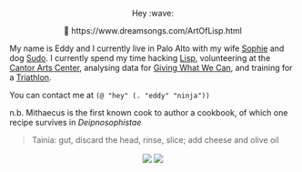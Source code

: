 <p align="center">
  Hey :wave:
</p>

<p align="center">
  💝 https://www.dreamsongs.com/ArtOfLisp.html
</p>
  
My name is Eddy and I currently live in Palo Alto with my wife [Sophie](https://github.com/sophieschau) and dog [Sudo](https://instagram.com/adognamedsudo). I currently spend my time hacking [Lisp](http://www.paulgraham.com/avg.html), volunteering at the [Cantor Arts Center](https://en.wikipedia.org/wiki/Cantor_Arts_Center), analysing data for [Giving What We Can](https://givingwhatwecan.org), and training for a [Triathlon](https://www.svtriclub.org).

You can contact me at `(@ "hey" (. "eddy" "ninja"))`

n.b. Mithaecus is the first known cook to author a cookbook, of which one recipe survives in *Deipnosophistae*

> Tainia: gut, discard the head, rinse, slice; add cheese and olive oil

<p align="center">
  <img align="center" src="https://github-readme-stats.vercel.app/api?username=Mithaecus&show_icons=true&theme=calm" />
  <img align="center" src="https://github-readme-stats.vercel.app/api/top-langs/?username=Mithaecus&theme=calm&hide=css,javascript,html&exclude_repo=mangata-e2e" />
</p>
                                                                                                                                                                                                       